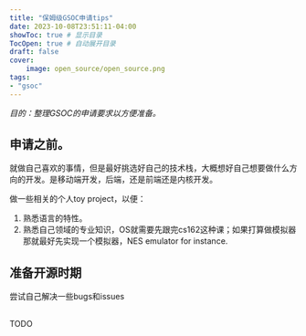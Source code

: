 ```yaml
---
title: "保姆级GSOC申请tips"
date: 2023-10-08T23:51:11-04:00
showToc: true # 显示目录
TocOpen: true # 自动展开目录
draft: false
cover:
    image: open_source/open_source.png
tags: 
- "gsoc"
---
```



*目的：整理GSOC的申请要求以方便准备。*

## 申请之前。
就做自己喜欢的事情，但是最好挑选好自己的技术栈，大概想好自己想要做什么方向的开发。是移动端开发，后端，还是前端还是内核开发。

做一些相关的个人toy project，以便：
1. 熟悉语言的特性。
2. 熟悉自己领域的专业知识，OS就需要先跟完cs162这种课；如果打算做模拟器那就最好先实现一个模拟器，NES emulator for instance. 

## 准备开源时期
尝试自己解决一些bugs和issues

## 
TODO 